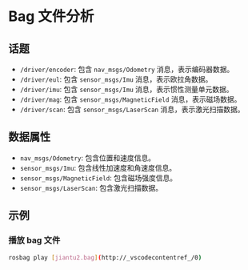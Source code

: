 # Bag 文件分析

## 话题

- `/driver/encoder`: 包含 `nav_msgs/Odometry` 消息，表示编码器数据。
- `/driver/eul`: 包含 `sensor_msgs/Imu` 消息，表示欧拉角数据。
- `/driver/imu`: 包含 `sensor_msgs/Imu` 消息，表示惯性测量单元数据。
- `/driver/mag`: 包含 `sensor_msgs/MagneticField` 消息，表示磁场数据。
- `/driver/scan`: 包含 `sensor_msgs/LaserScan` 消息，表示激光扫描数据。

## 数据属性

- `nav_msgs/Odometry`: 包含位置和速度信息。
- `sensor_msgs/Imu`: 包含线性加速度和角速度信息。
- `sensor_msgs/MagneticField`: 包含磁场强度信息。
- `sensor_msgs/LaserScan`: 包含激光扫描数据。

## 示例

### 播放 bag 文件

```bash
rosbag play [jiantu2.bag](http://_vscodecontentref_/0)